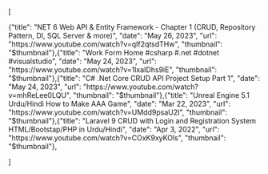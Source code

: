 [
<!-- YOUTUBE:START -->{"title": "NET 6 Web API &amp; Entity Framework - Chapter 1 &lpar;CRUD, Repository Pattern, DI, SQL Server &amp; more&rpar;", "date": "May 26, 2023", "url": "https://www.youtube.com/watch?v=qIf2qtsdTHw", "thumbnail": "$thumbnail"},{"title": "Work Form Home #csharp #.net #dotnet #visualstudio", "date": "May 24, 2023", "url": "https://www.youtube.com/watch?v=1lxaIDhs9iE", "thumbnail": "$thumbnail"},{"title": "C# .Net Core CRUD API Project Setup Part 1", "date": "May 24, 2023", "url": "https://www.youtube.com/watch?v=mhReLee0LQU", "thumbnail": "$thumbnail"},{"title": "Unreal Engine 5.1 Urdu/Hindi How to Make AAA Game", "date": "Mar 22, 2023", "url": "https://www.youtube.com/watch?v=UMdd9psaU2I", "thumbnail": "$thumbnail"},{"title": "Laravel 9 CRUD with Login and Registration System HTML/Bootstap/PHP in Urdu/Hindi", "date": "Apr 3, 2022", "url": "https://www.youtube.com/watch?v=COxK9xyKOls", "thumbnail": "$thumbnail"},<!-- YOUTUBE:END -->
]

